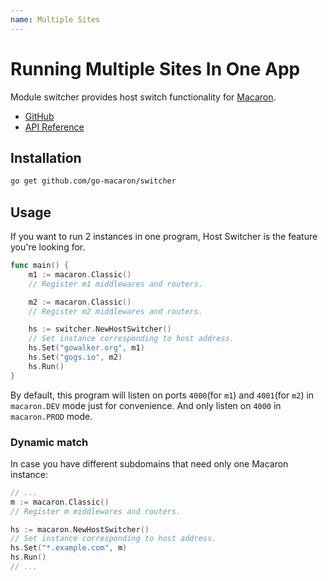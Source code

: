```yaml
---
name: Multiple Sites
---
```


# Running Multiple Sites In One App

Module switcher provides host switch functionality for [Macaron](https://github.com/go-macaron/macaron).

- [GitHub](https://github.com/go-macaron/switcher)
- [API Reference](https://gowalker.org/github.com/go-macaron/switcher)

## Installation

```sh
go get github.com/go-macaron/switcher
```

## Usage

If you want to run 2 instances in one program, Host Switcher is the feature you're looking for.

```go
func main() {
	m1 := macaron.Classic()
	// Register m1 middlewares and routers.

	m2 := macaron.Classic()
	// Register m2 middlewares and routers.

	hs := switcher.NewHostSwitcher()
	// Set instance corresponding to host address.
	hs.Set("gowalker.org", m1)
	hs.Set("gogs.io", m2)
	hs.Run()
}
```

By default, this program will listen on ports `4000`(for `m1`) and `4001`(for `m2`) in `macaron.DEV` mode just for convenience. And only listen on `4000` in `macaron.PROD` mode.

### Dynamic match

In case you have different subdomains that need only one Macaron instance:

```go
// ...
m := macaron.Classic()
// Register m middlewares and routers.

hs := macaron.NewHostSwitcher()
// Set instance corresponding to host address.
hs.Set("*.example.com", m)
hs.Run()
// ...
```
